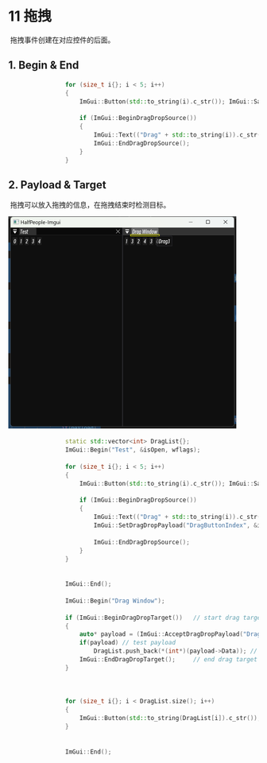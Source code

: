 # 11 拖拽

​	拖拽事件创建在对应控件的后面。

## 1. Begin & End

```C++
				for (size_t i{}; i < 5; i++)
				{
					ImGui::Button(std::to_string(i).c_str()); ImGui::SameLine();

					if (ImGui::BeginDragDropSource())
					{
						ImGui::Text(("Drag" + std::to_string(i)).c_str());
						ImGui::EndDragDropSource();
					}
				}
```

## 2. Payload & Target

​	拖拽可以放入拖拽的信息，在拖拽结束时检测目标。

<img src="./assets/image-20231201000109805.png" alt="image-20231201000109805" style="zoom: 50%;" />

```C++
				static std::vector<int> DragList{};
				ImGui::Begin("Test", &isOpen, wflags);

				for (size_t i{}; i < 5; i++)
				{
					ImGui::Button(std::to_string(i).c_str()); ImGui::SameLine();

					if (ImGui::BeginDragDropSource())
					{
						ImGui::Text(("Drag" + std::to_string(i)).c_str());
						ImGui::SetDragDropPayload("DragButtonIndex", &i, sizeof(i));	// create drag payload

						ImGui::EndDragDropSource();
					}
				}


				ImGui::End();

				ImGui::Begin("Drag Window");
				
				if (ImGui::BeginDragDropTarget())	// start drag target
				{
					auto* payload = (ImGui::AcceptDragDropPayload("DragButtonIndex"));	// get payload
					if(payload)	// test payload
						DragList.push_back(*(int*)(payload->Data));	// get data, insert into vector
					ImGui::EndDragDropTarget();		// end drag target
				}	
				
				
				
				for (size_t i{}; i < DragList.size(); i++)
				{
					ImGui::Button(std::to_string(DragList[i]).c_str()); ImGui::SameLine();
				}


				ImGui::End();
```

